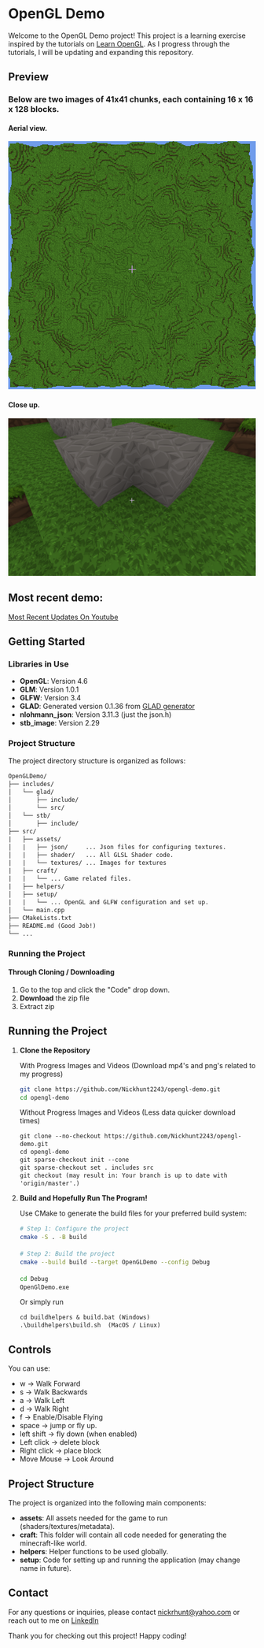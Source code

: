 # OpenGL Demo

Welcome to the OpenGL Demo project! This project is a learning exercise inspired by the tutorials on [Learn OpenGL](https://learnopengl.com/). As I progress through the tutorials, I will be updating and expanding this repository.

## Preview
### Below are two images of 41x41 chunks, each containing 16 x 16 x 128 blocks.
#### Aerial view.
![areal_shot](external_assets/progress_images/Mincraft_Clone_World_With_Ambient_Occlusion.png)
#### Close up. 
![blocks_close_up](external_assets/progress_images/Minecraft_Clone_w_Ambient_Occlusion.png)
## Most recent demo:
[Most Recent Updates On Youtube](https://www.youtube.com/watch?v=nKIjua3wax8)
## Getting Started

### Libraries in Use

- **OpenGL**: Version 4.6
- **GLM**: Version 1.0.1
- **GLFW**: Version 3.4
- **GLAD**: Generated version 0.1.36 from [GLAD generator](https://glad.dav1d.de/)
- **nlohmann_json**: Version 3.11.3 (just the json.h)
- **stb_image**: Version 2.29

### Project Structure

The project directory structure is organized as follows:

```
OpenGLDemo/
├── includes/
│   └── glad/
│       ├── include/
│       └── src/
│   └── stb/
│       ├── include/
├── src/
|   ├── assets/
│   |   ├── json/     ... Json files for configuring textures.
│   |   ├── shader/   ... All GLSL Shader code.
|   |   └── textures/ ... Images for textures
|   ├── craft/
|   |   └── ... Game related files.
|   ├── helpers/
│   ├── setup/
|   |   └── ... OpenGL and GLFW configuration and set up.
│   └── main.cpp
├── CMakeLists.txt
├── README.md (Good Job!)
└── ...
```

### Running the Project

#### Through Cloning / Downloading
1. Go to the top and click the "Code" drop down.
2. **Download** the zip file
3. Extract zip

## Running the Project

1. **Clone the Repository**
   
   With Progress Images and Videos (Download mp4's and png's related to my progress)
   ```bash
   git clone https://github.com/Nickhunt2243/opengl-demo.git
   cd opengl-demo
   ```
   Without Progress Images and Videos (Less data quicker download times)
   ```
   git clone --no-checkout https://github.com/Nickhunt2243/opengl-demo.git
   cd opengl-demo
   git sparse-checkout init --cone
   git sparse-checkout set . includes src
   git checkout (may result in: Your branch is up to date with 'origin/master'.)
   ```


2. **Build and Hopefully Run The Program!**

   Use CMake to generate the build files for your preferred build system:

   ```bash
   # Step 1: Configure the project
   cmake -S . -B build

   # Step 2: Build the project
   cmake --build build --target OpenGLDemo --config Debug
   
   cd Debug
   OpenGlDemo.exe
   ```
   
   Or simply run

   ```
   cd buildhelpers & build.bat (Windows)
   .\buildhelpers\build.sh  (MacOS / Linux)
   ```

## Controls

You can use:
- w &#8594; Walk Forward
- s &#8594; Walk Backwards
- a &#8594; Walk Left
- d &#8594; Walk Right
- f &#8594; Enable/Disable Flying
- space &#8594; jump or fly up.
- left shift &#8594; fly down (when enabled)
- Left click &#8594; delete block
- Right click &#8594; place block
- Move Mouse &#8594; Look Around
## Project Structure

The project is organized into the following main components:

- **assets**: All assets needed for the game to run (shaders/textures/metadata).
- **craft**: This folder will contain all code needed for generating the minecraft-like world.
- **helpers**: Helper functions to be used globally.
- **setup**: Code for setting up and running the application (may change name in future).

## Contact

For any questions or inquiries, please contact nickrhunt@yahoo.com or reach out to me on [LinkedIn](https://linkedin.com/in/nicholas-r-hunt)

Thank you for checking out this project! Happy coding!
